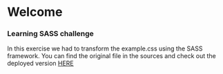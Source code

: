 # Welcome

### Learning SASS challenge

In this exercise we had to transform the example.css using the SASS framework.
You can find the original file in the sources and check out the deployed version [HERE](https://jeanchristophem.github.io/challenge-sass/)